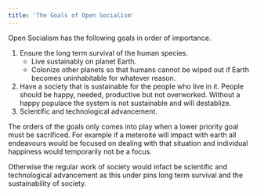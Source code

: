 ```yaml
---
title: 'The Goals of Open Socialism'
---
```


Open Socialism has the following goals in order of importance.

1. Ensure the long term survival of the human species.
    * Live sustainably on planet Earth.
    * Colonize other planets so that humans cannot be wiped out if Earth becomes uninhabitable for whatever reason.
2. Have a society that is sustainable for the people who live in it. People should be happy, needed, productive but not overworked. Without a happy populace the system is not sustainable and will destablize.
3. Scientific and technological advancement.

The orders of the goals only comes into play when a lower priority goal must be sacrificed. For example if a meteroite will impact with earth all endeavours would be focused on dealing with that situation and individual happiness would temporarily not be a focus.

Otherwise the regular work of society would infact be scientific and technological advancement as this under pins long term survival and the sustainability of society.
